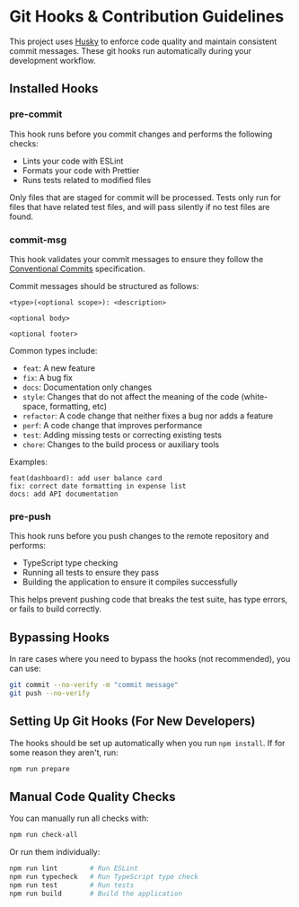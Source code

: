 # Git Hooks & Contribution Guidelines

This project uses [Husky](https://typicode.github.io/husky/) to enforce code quality and maintain consistent commit messages. These git hooks run automatically during your development workflow.

## Installed Hooks

### pre-commit

This hook runs before you commit changes and performs the following checks:

- Lints your code with ESLint
- Formats your code with Prettier
- Runs tests related to modified files

Only files that are staged for commit will be processed. Tests only run for files that have related test files, and will pass silently if no test files are found.

### commit-msg

This hook validates your commit messages to ensure they follow the [Conventional Commits](https://www.conventionalcommits.org/) specification.

Commit messages should be structured as follows:

```
<type>(<optional scope>): <description>

<optional body>

<optional footer>
```

Common types include:

- `feat`: A new feature
- `fix`: A bug fix
- `docs`: Documentation only changes
- `style`: Changes that do not affect the meaning of the code (white-space, formatting, etc)
- `refactor`: A code change that neither fixes a bug nor adds a feature
- `perf`: A code change that improves performance
- `test`: Adding missing tests or correcting existing tests
- `chore`: Changes to the build process or auxiliary tools

Examples:

```
feat(dashboard): add user balance card
fix: correct date formatting in expense list
docs: add API documentation
```

### pre-push

This hook runs before you push changes to the remote repository and performs:

- TypeScript type checking
- Running all tests to ensure they pass
- Building the application to ensure it compiles successfully

This helps prevent pushing code that breaks the test suite, has type errors, or fails to build correctly.

## Bypassing Hooks

In rare cases where you need to bypass the hooks (not recommended), you can use:

```bash
git commit --no-verify -m "commit message"
git push --no-verify
```

## Setting Up Git Hooks (For New Developers)

The hooks should be set up automatically when you run `npm install`. If for some reason they aren't, run:

```bash
npm run prepare
```

## Manual Code Quality Checks

You can manually run all checks with:

```bash
npm run check-all
```

Or run them individually:

```bash
npm run lint        # Run ESLint
npm run typecheck   # Run TypeScript type check
npm run test        # Run tests
npm run build       # Build the application
```
